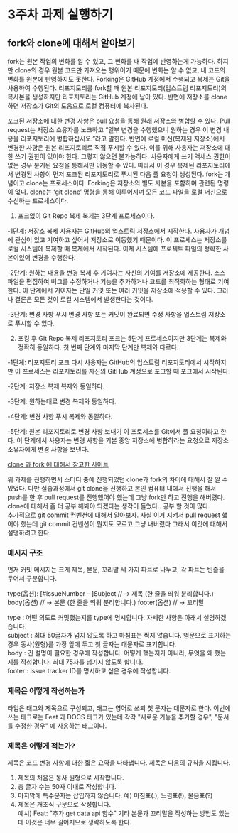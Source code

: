 # 3주차 과제 실행하기

## fork와 clone에 대해서 알아보기
 
fork는 원본 작업의 변화를 알 수 있고, 그 변화를 내 작업에 반영하는게 가능하다. 하지만 clone의 경우 원본 코드만 가져오는 행위이기 때문에 변화는 알 수 없고, 내 코드의 변화를 원본에 반영하지도 못한다. Forking은 GitHub 계정에서 수행되고 복제는 Git을 사용하여 수행된다. 리포지토리를 fork할 때 원본 리포지토리(업스트림 리포지토리)의 복사본을 생성하지만 리포지토리는 GitHub 계정에 남아 있다. 반면에 저장소를 clone하면 저장소가 Git의 도움으로 로컬 컴퓨터에 복사된다. 

포크된 저장소에 대한 변경 사항은 pull 요청을 통해 원래 저장소와 병합할 수 있다. Pull request는 저장소 소유자를 노크하고 “일부 변경을 수행했으니 원하는 경우 이 변경 내용을 리포지토리에 병합하십시오.”라고 말한다. 반면에 로컬 머신(복제된 저장소)에서 변경한 사항은 원본 리포지토리로 직접 푸시할 수 있다. 이를 위해 사용자는 저장소에 대한 쓰기 권한이 있어야 한다. 그렇지 않으면 불가능하다. 사용자에게 쓰기 액세스 권한이 없는 경우 분기된 요청을 통해서만 이동할 수 있다. 따라서 이 경우 복제된 리포지토리에서 변경된 사항이 먼저 포크된 리포지토리로 푸시된 다음 풀 요청이 생성된다. fork는 개념이고 clone는 프로세스이다. Forking은 저장소의 별도 사본을 포함하며 관련된 명령이 없다. clone는 ‘git clone’ 명령을 통해 이루어지며 모든 코드 파일을 로컬 머신으로 수신하는 프로세스이다.

1) 포크없이 Git Repo 복제
복제는 3단계 프로세스이다.

-1단계: 저장소 복제
사용자는 GitHub의 업스트림 저장소에서 시작한다. 사용자가 개념에 관심이 있고 기여하고 싶어서 저장소로 이동했기 때문이다. 이 프로세스는 저장소를 로컬 시스템에 복제할 때 복제에서 시작된다. 이제 시스템에 프로젝트 파일의 정확한 사본이있어 변경을 수행한다.

-2단계: 원하는 내용을 변경
복제 후 기여자는 자신의 기여를 저장소에 제공한다. 소스 파일을 편집하여 버그를 수정하거나 기능을 추가하거나 코드를 최적화하는 형태로 기여한다. 이 단계에서 기여자는 단일 커밋 또는 여러 커밋을 저장소에 적용할 수 있다. 그러나 결론은 모든 것이 로컬 시스템에서 발생한다는 것이다.

-3단계: 변경 사항 푸시
변경 사항 또는 커밋이 완료되면 수정 사항을 업스트림 저장소로 푸시할 수 있다.

2) 포킹 후 Git Repo 복제
리포지토리 포크는 5단계 프로세스이지만 3단계는 복제와 정확히 동일하다. 첫 번째 단계와 마지막 단계만 복제와 다르다.

-1단계: 리포지토리 포크
다시 사용자는 GitHub의 업스트림 리포지토리에서 시작하지만 이 프로세스는 리포지토리를 자신의 GitHub 계정으로 포크할 때 포크에서 시작된다.

-2단계: 저장소 복제
복제와 동일하다.

-3단계: 원하는대로 변경
복제와 동일하다.

-4단계: 변경 사항 푸시
복제와 동일하다.

-5단계: 원본 리포지토리로 변경 사항 보내기
이 프로세스를 Git에서 풀 요청이라고 한다. 이 단계에서 사용자는 변경 사항을 기본 중앙 저장소에 병합하라는 요청으로 저장소 소유자에게 변경 사항을 보낸다.

[clone 과 fork 에 대해서 참고한 사이트](https://dejavuhyo.github.io/posts/difference-between-git-clone-and-git-fork/)

위 과제를 진행하면서 스터디 중에 진행되었던 clone과 fork의 차이에 대해서 잘 알 수 있었다. 다만 실습과정에서 git clone을 진행하고 본인 컴퓨터 내에서 진행을 해서 push를 한 후 pull request를 진행했어야 했는데 그냥 fork만 하고 진행을 해버렸다. clone에 대해서 좀 더 공부 해봐야 되겠다는 생각이 들었다.. 공부 할 것이 많다. <br>
추가적으로 git commit 컨벤션에 대해서 알아보자. 사실 이거 지켜서 pull request 했어야 했는데 git commit 컨벤션이 뭔지도 모르고 그냥 내버렸다 그래서 이것에 대해서 설명하려고 한다.
### 메시지 구조
먼저 커밋 메시지는 크게 제목, 본문, 꼬리말 세 가지 파트로 나누고, 각 파트는 빈줄을 두어서 구분합니다.<br>

type(옵션): [#issueNumber - ]Subject  // -> 제목
(한 줄을 띄워 분리합니다.)
body(옵션) //  -> 본문 
(한 줄을 띄워 분리합니다.)
footer(옵션) // -> 꼬리말 <br>
 
type : 어떤 의도로 커밋했는지를 type에 명시합니다. 자세한 사항은 아래서 설명하겠습니다.<br>
subject : 최대 50글자가 넘지 않도록 하고 마침표는 찍지 않습니다. 영문으로 표기하는 경우 동사(원형)를 가장 앞에 두고 첫 글자는 대문자로 표기합니다. <br>
body : 긴 설명이 필요한 경우에 작성합니다. 어떻게 했는지가 아니라, 무엇을 왜 했는지를 작성합니다. 최대 75자를 넘기지 않도록 합니다. <br>
footer : issue tracker ID를 명시하고 싶은 경우에 작성합니다. <br>

### 제목은 어떻게 작성하는가 
 
타입은 태그와 제목으로 구성되고, 태그는 영어로 쓰되 첫 문자는 대문자로 한다. 이번에 쓰는 태그로는 Feat 과 DOCS 태그가 있는데 각각 "새로운 기능을 추가할 경우", "문서를 수정한 경우" 에 사용하는 태그이다. 
### 제목은 어떻게 적는가?
 
제목은 코드 변경 사항에 대한 짧은 요약을 나타냅니다. 제목은 다음의 규칙을 지킵니다.

1. 제목의 처음은 동사 원형으로 시작합니다.
2. 총 글자 수는 50자 이내로 작성합니다.
3. 마지막에 특수문자는 삽입하지 않습니다. 예) 마침표(.), 느낌표(!), 물음표(?)
4. 제목은 개조식 구문으로 작성합니다.  
예시)
Feat: "추가 get data api 함수"
기타 본문과 꼬리말을 작성하는 방법도 있는데 이것은 너무 길어지므로 생략하도록 한다.

